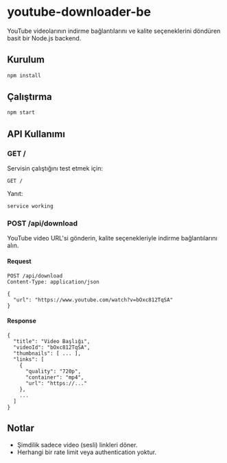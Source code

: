 # youtube-downloader-be

YouTube videolarının indirme bağlantılarını ve kalite seçeneklerini döndüren basit bir Node.js backend.

## Kurulum

```bash
npm install
```

## Çalıştırma

```bash
npm start
```

## API Kullanımı

### GET /

Servisin çalıştığını test etmek için:

```
GET /
```
Yanıt:
```
service working
```

### POST /api/download

YouTube video URL'si gönderin, kalite seçenekleriyle indirme bağlantılarını alın.

#### Request

```
POST /api/download
Content-Type: application/json

{
  "url": "https://www.youtube.com/watch?v=bOxc812TqSA"
}
```

#### Response

```
{
  "title": "Video Başlığı",
  "videoId": "bOxc812TqSA",
  "thumbnails": [ ... ],
  "links": [
    {
      "quality": "720p",
      "container": "mp4",
      "url": "https://..."
    },
    ...
  ]
}
```

## Notlar
- Şimdilik sadece video (sesli) linkleri döner.
- Herhangi bir rate limit veya authentication yoktur.
